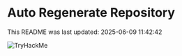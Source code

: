 # Auto Regenerate Repository

This README was last updated: 2025-06-09 11:42:42

 ![TryHackMe](https://tryhackme.com/badge/533634)